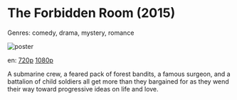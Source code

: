 # The Forbidden Room (2015)

Genres: comedy, drama, mystery, romance

![poster](http://image.tmdb.org/t/p/w500/poUrPvyWpQSnvyoiM42EHuuCPUa.jpg)

en:
  [720p](magnet:?xt=urn:btih:1FD2AA682DE5F76423FE4842767AB37084BE102A&tr=udp://glotorrents.pw:6969/announce&tr=udp://tracker.opentrackr.org:1337/announce&tr=udp://torrent.gresille.org:80/announce&tr=udp://tracker.openbittorrent.com:80&tr=udp://tracker.coppersurfer.tk:6969&tr=udp://tracker.leechers-paradise.org:6969&tr=udp://p4p.arenabg.ch:1337&tr=udp://tracker.internetwarriors.net:1337)
  [1080p](magnet:?xt=urn:btih:99FE6992903C21EB564D72124D2C0BAB8869D453&tr=udp://glotorrents.pw:6969/announce&tr=udp://tracker.opentrackr.org:1337/announce&tr=udp://torrent.gresille.org:80/announce&tr=udp://tracker.openbittorrent.com:80&tr=udp://tracker.coppersurfer.tk:6969&tr=udp://tracker.leechers-paradise.org:6969&tr=udp://p4p.arenabg.ch:1337&tr=udp://tracker.internetwarriors.net:1337)
  


A submarine crew, a feared pack of forest bandits, a famous surgeon, and a battalion of child soldiers all get more than they bargained for as they wend their way toward progressive ideas on life and love.